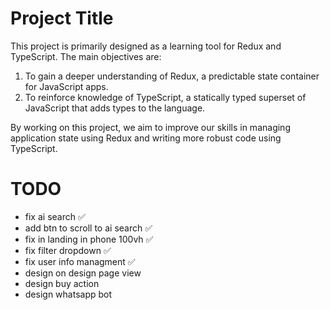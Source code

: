 # Project Title

This project is primarily designed as a learning tool for Redux and TypeScript. The main objectives are:

1. To gain a deeper understanding of Redux, a predictable state container for JavaScript apps.
2. To reinforce knowledge of TypeScript, a statically typed superset of JavaScript that adds types to the language.

By working on this project, we aim to improve our skills in managing application state using Redux and writing more robust code using TypeScript.

# TODO
- fix ai search ✅
- add btn to scroll to ai search ✅
- fix in landing in phone 100vh ✅
- fix filter dropdown ✅
- fix user info managment ✅
- design on design page view
- design buy action
- design whatsapp bot